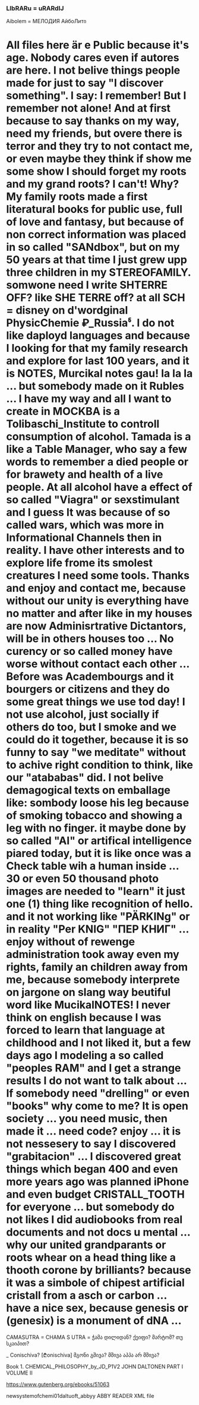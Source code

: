 ### LIbRARu = uRARdIJ 

Aibolem = МЕЛОДИЯ АйбоЛитი

# All files here är e Public because it's age. Nobody cares even if autores are here. I not belive things people made for just to say "I discover something". I say: I remember! But I remember not alone! And at first because to say thanks on my way, need my friends, but overe there is terror and they try to not contact me, or even maybe they think if show me some show I should forget my roots and my grand roots? I can't! Why? My family roots made a first literatural books for public use, full of love and fantasy, but because of non correct information was placed in so called "SANdbox", but on my 50 years at that time I just grew upp three children in my STEREOFAMILY. somwone need I write SHTERRE OFF? like SHE TERRE off? at all SCH = disney on d'wordginal PhysicChemie ₽_Russiaჼ. I do not like daployd languages and because I looking for that my family research and explore for last 100 years, and it is NOTES, Murcikal notes gau! la la la ... but somebody made on it Rubles ... I have my way and all I want to create in MOCKBA is a Tolibaschi_Institute to controll consumption of alcohol. Tamada is a like a Table Manager, who say a few words to remember a died people or for brawety and health of a live people. At all alcohol have a effect of so called "Viagra" or sexstimulant and I guess It was because of so called wars, which was more in Informational Channels then in reality. I have other interests and to explore life frome its smolest creatures I need some tools. Thanks and enjoy and contact me, because without our unity is everything have no matter and after like in my houses are now Adminisrtrative Dictantors, will be in others houses too ... No curency or so called money have worse without contact each other ...  Before was Academbourgs and it bourgers or citizens and they do some great things we use tod  day! I not use alcohol, just socially if others do too, but I smoke and we could do it together, because it is so funny to say "we meditate" without to achive right condition to think, like our "atababas" did. I not belive demagogical texts on emballage like: sombody loose his leg because of smoking tobacco and showing a leg with no finger. it maybe done by so called "AI" or artifical intelligence piared today, but it is like once was a Check table wih a human inside ... 30 or even 50 thousand photo images are needed to "learn" it just one (1) thing like recognition of hello. and it not working like "PÄRKINg" or in reality "Per KNIG" "ПЕР КНИГ" ... enjoy without of rewenge administration took away even my rights, family an children away from me, because somebody interprete on jargone on slang way beutiful word like MucikalNOTES! I never think on english because I was forced to learn that language at childhood and I not liked it, but a few days ago I modeling a so called "peoples RAM" and I get a strange results I do not want to talk about  ... If somebody need "drelling" or even "books" why come to me? It is open society ... you need music, then made it ... need code? enjoy ... it is not nessesery to say I discovered "grabitacion" ... I discovered great things which began 400 and even more years ago was planned iPhone and even budget CRISTALL_TOOTH for everyone ... but somebody do not likes I did audiobooks from real documents and not docs u mental ... why our united grandparants or roots whear on a head thing like a thooth corone by brilliants? because it was a simbole of chipest artificial cristall from a asch or carbon ... have a nice sex, because genesis or (genesix) is a monument of dNA ... 

CAMASUTRA = CHAMA S UTRA = ჭამა დილიდან? ქეიფი? მარტომ? თუ სკაიპით? 

_ Conischiva?  [₾onischiva] მგონი გშივა?  მშივა აპპა არ მშივა? 


Book 1. CHEMICAL_PHILOSOPHY_by_JD_P1V2 JOHN DALTONEN PART I VOLUME II

https://www.gutenberg.org/ebooks/51063

newsystemofchemi01daltuoft_abbyy ABBY READER XML file
